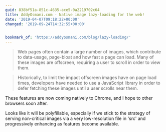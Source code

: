 ```yaml
---
guid: 838bf51a-851c-4635-ace5-0a2219702c64
title: AddyOsmani.com - Native image lazy-loading for the web!
date: '2019-04-07T09:18:22+00:00'
changed: '2019-09-24T14:32:55+00:00'


bookmark_of: 'https://addyosmani.com/blog/lazy-loading/'
---
```


> Web pages often contain a large number of images, which contribute to data-usage, page-bloat and how fast a page can load. Many of these images are offscreen, requiring a user to scroll in order to view them.

> Historically, to limit the impact offscreen images have on page load times, developers have needed to use a JavaScript library in order to defer fetching these images until a user scrolls near them.

These features are now coming natively to Chrome, and I hope to other browsers soon after. 

Looks like it will be polyfillable, especially if we stick to the strategy of serving non-critical images via a very low-resolution file in 'src' and progressively enhancing as features become available. 
